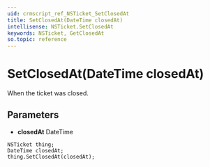 ```yaml
---
uid: crmscript_ref_NSTicket_SetClosedAt
title: SetClosedAt(DateTime closedAt)
intellisense: NSTicket.SetClosedAt
keywords: NSTicket, GetClosedAt
so.topic: reference
---
```


# SetClosedAt(DateTime closedAt)

When the ticket was closed.

## Parameters

* **closedAt** DateTime

```crmscript
NSTicket thing;
DateTime closedAt;
thing.SetClosedAt(closedAt);
```

